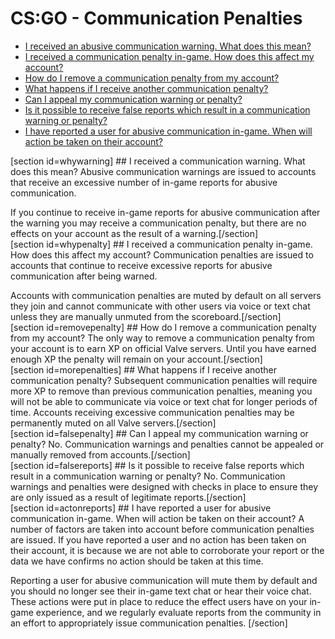 # CS:GO - Communication Penalties


* [I received an abusive communication warning. What does this mean?](#whywarning)
* [I received a communication penalty in-game. How does this affect my account?](#whypenalty)
* [How do I remove a communication penalty from my account?](#removepenalty)
* [What happens if I receive another communication penalty?](#morepenalties)
* [Can I appeal my communication warning or penalty?](#falsepenalty)
* [Is it possible to receive false reports which result in a communication warning or penalty?](#falsereports)
* [I have reported a user for abusive communication in-game. When will action be taken on their account?](#actonreports)

  
[section id=whywarning] ## I received a communication warning. What does this mean?
Abusive communication warnings are issued to accounts that receive an excessive number of in-game reports for abusive communication.  
  
If you continue to receive in-game reports for abusive communication after the warning you may receive a communication penalty, but there are no effects on your account as the result of a warning.[/section]   
[section id=whypenalty] ## I received a communication penalty in-game. How does this affect my account?
Communication penalties are issued to accounts that continue to receive excessive reports for abusive communication after being warned.  
  
Accounts with communication penalties are muted by default on all servers they join and cannot communicate with other users via voice or text chat unless they are manually unmuted from the scoreboard.[/section]   
[section id=removepenalty] ## How do I remove a communication penalty from my account?
The only way to remove a communication penalty from your account is to earn XP on official Valve servers. Until you have earned enough XP the penalty will remain on your account.[/section]   
[section id=morepenalties] ## What happens if I receive another communication penalty?
Subsequent communication penalties will require more XP to remove than previous communication penalties, meaning you will not be able to communicate via voice or text chat for longer periods of time. Accounts receiving excessive communication penalties may be permanently muted on all Valve servers.[/section]   
[section id=falsepenalty] ## Can I appeal my communication warning or penalty?
No. Communication warnings and penalties cannot be appealed or manually removed from accounts.[/section]   
[section id=falsereports] ## Is it possible to receive false reports which result in a communication warning or penalty?
No. Communication warnings and penalties were designed with checks in place to ensure they are only issued as a result of legitimate reports.[/section]   
[section id=actonreports] ## I have reported a user for abusive communication in-game. When will action be taken on their account?
A number of factors are taken into account before communication penalties are issued. If you have reported a user and no action has been taken on their account, it is because we are not able to corroborate your report or the data we have confirms no action should be taken at this time.  
  
Reporting a user for abusive communication will mute them by default and you should no longer see their in-game text chat or hear their voice chat. These actions were put in place to reduce the effect users have on your in-game experience, and we regularly evaluate reports from the community in an effort to appropriately issue communication penalties.  [/section]